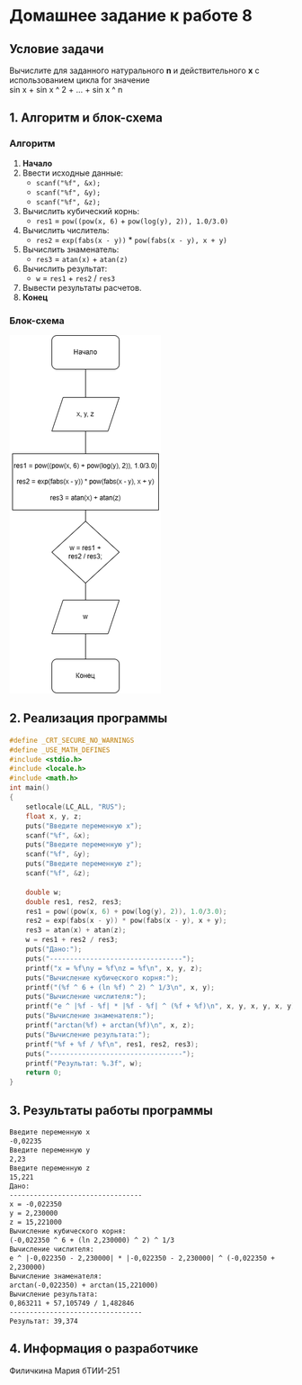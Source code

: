 # Домашнее задание к работе 8

## Условие задачи
Вычислите для заданного натурального **n** и действительного **х** с использованием цикла for значение\
sin x + sin x ^ 2 + ... + sin x ^ n
## 1. Алгоритм и блок-схема

### Алгоритм
1. **Начало**
2. Ввести исходные данные:
   - `scanf("%f", &x);`
   - `scanf("%f", &y);`
   - `scanf("%f", &z);`
3. Вычислить кубический корнь:
   - `res1` = `pow((pow(x, 6)` + `pow(log(y), 2)), 1.0/3.0)`
4. Вычислить числитель:
   - `res2` = `exp(fabs(x - y))` * `pow(fabs(x - y), x + y)`
5. Вычислить знаменатель:
   - `res3` = `atan(x)` + `atan(z)`
6. Вычислить результат:
   - `w` = `res1` + `res2` / `res3`
7. Вывести результаты расчетов.
8. **Конец**

### Блок-схема
![Блок-схема алгоритма](https://github.com/marfilich/Homework/blob/main/homework_Lb5/Лаб5.png?raw=true) 

## 2. Реализация программы
```C
#define _CRT_SECURE_NO_WARNINGS
#define _USE_MATH_DEFINES
#include <stdio.h>
#include <locale.h>
#include <math.h>
int main()
{
	setlocale(LC_ALL, "RUS");
	float x, y, z;
	puts("Введите переменную x");
	scanf("%f", &x);
	puts("Введите переменную y");
	scanf("%f", &y);
	puts("Введите переменную z");
	scanf("%f", &z);

	double w;
	double res1, res2, res3;
	res1 = pow((pow(x, 6) + pow(log(y), 2)), 1.0/3.0);
	res2 = exp(fabs(x - y)) * pow(fabs(x - y), x + y);
	res3 = atan(x) + atan(z);
	w = res1 + res2 / res3;
	puts("Дано:");
	puts("---------------------------------");
	printf("x = %f\ny = %f\nz = %f\n", x, y, z);
	puts("Вычисление кубического корня:");
	printf("(%f ^ 6 + (ln %f) ^ 2) ^ 1/3\n", x, y);
	puts("Вычисление числителя:");
	printf("e ^ |%f - %f| * |%f - %f| ^ (%f + %f)\n", x, y, x, y, x, y);
	puts("Вычисление знаменателя:");
	printf("arctan(%f) + arctan(%f)\n", x, z);
	puts("Вычисление результата:");
	printf("%f + %f / %f\n", res1, res2, res3);
	puts("---------------------------------");
	printf("Результат: %.3f", w);
	return 0;
}
```

## 3. Результаты работы программы
```
Введите переменную x
-0,02235
Введите переменную y
2,23
Введите переменную z
15,221
Дано:
---------------------------------
x = -0,022350
y = 2,230000
z = 15,221000
Вычисление кубического корня:
(-0,022350 ^ 6 + (ln 2,230000) ^ 2) ^ 1/3
Вычисление числителя:
e ^ |-0,022350 - 2,230000| * |-0,022350 - 2,230000| ^ (-0,022350 + 2,230000)
Вычисление знаменателя:
arctan(-0,022350) + arctan(15,221000)
Вычисление результата:
0,863211 + 57,105749 / 1,482846
---------------------------------
Результат: 39,374
```
## 4. Информация о разработчике

Филичкина Мария бТИИ-251
